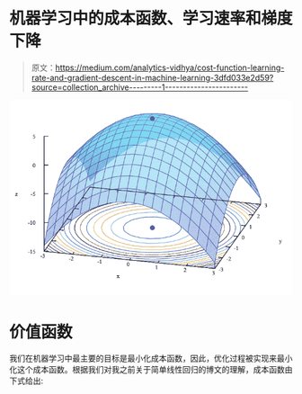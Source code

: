 # 机器学习中的成本函数、学习速率和梯度下降

> 原文：<https://medium.com/analytics-vidhya/cost-function-learning-rate-and-gradient-descent-in-machine-learning-3dfd033e2d59?source=collection_archive---------1----------------------->

![](img/be651f0e9c94763baafbcb0f08dfc657.png)

# 价值函数

我们在机器学习中最主要的目标是最小化成本函数，因此，优化过程被实现来最小化这个成本函数。根据我们对我之前关于简单线性回归的博文的理解，成本函数由下式给出: